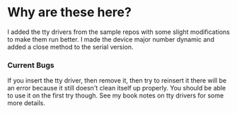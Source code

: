 # Why are these here?

I added the tty drivers from the sample repos with some slight modifications to make them run better. I made the device major number dynamic and added a close method to the serial version.

### Current Bugs

If you insert the tty driver, then remove it, then try to reinsert it there will be an error because it still doesn't clean itself up properly. You should be able to use it on the first try though. See my book notes on tty drivers for some more details. 
